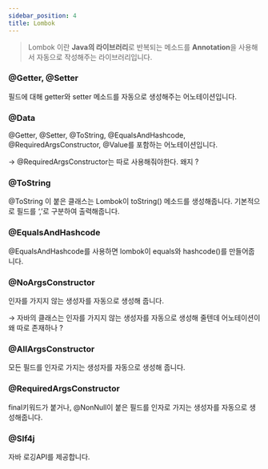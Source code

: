 ```yaml
---
sidebar_position: 4
title: Lombok
---
```


> Lombok 이란 **Java의 라이브러리**로 반복되는 메소드를 **Annotation**을 사용해서 자동으로 작성해주는 라이브러리입니다.
>

### @Getter, @Setter

필드에 대해 getter와 setter 메소드를 자동으로 생성해주는 어노테이션입니다.

### @Data

@Getter, @Setter, @ToString, @EqualsAndHashcode, @RequiredArgsConstructor, @Value를 포함하는 어노테이션입니다.

→ @RequiredArgsConstructor는 따로 사용해줘야한다. 왜지 ?

### @ToString

@ToString 이 붙은 클래스는 Lombok이 toString() 메소드를 생성해줍니다. 기본적으로 필드를 ‘,’로 구분하여 출력해줍니다.

### @EqualsAndHashcode

@EqualsAndHashcode를 사용하면 lombok이 equals와 hashcode()를 만들어줍니다.

### @NoArgsConstructor

인자를 가지지 않는 생성자를 자동으로 생성해 줍니다.

→ 자바의 클래스는 인자를 가지지 않는 생성자를 자동으로 생성해 줄텐데 어노테이션이 왜 따로 존재하나 ?

### @AllArgsConstructor

모든 필드를 인자로 가지는 생성자를 자동으로 생성해 줍니다.

### @RequiredArgsConstructor

final키워드가 붙거나,  @NonNull이 붙은 필드를 인자로 가지는 생성자를 자동으로 생성해줍니다.

### @Slf4j

자바 로깅API를 제공합니다.